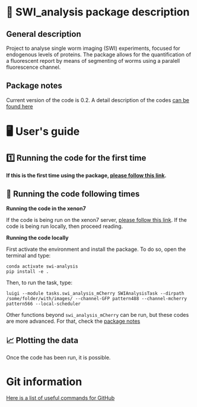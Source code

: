 # 🐛 SWI_analysis package description
## General description
Project to analyse single worm imaging (SWI) experiments, focused for endogenous levels of proteins. The package allows for the quantification of a fluorescent report by means of segmenting of worms using a paralell fluorescence channel.

## Package notes
Current version of the code is 0.2. A detail description of the codes [can be found here](docs/package_notes.md)

# 🖥️ User's guide
## 1️⃣ Running the code for the first time
**If this is the first time using the package, [please follow this link](docs/first_time.md).**

## 📆 Running the code following times
**Running the code in the xenon7**

If the code is being run on the xenon7 server, [please follow this link](docs/xenon7.md).
If the code is being run locally, then proceed reading.

**Running the code locally**

First activate the environment and install the package. To do so, open the terminal and type:
```
conda activate swi-analysis
pip install -e .
```

Then, to run the task, type:
```
luigi --module tasks.swi_analysis_mCherry SWIAnalysisTask --dirpath /some/folder/with/images/ --channel-GFP pattern488 --channel-mcherry pattern566 --local-scheduler
```

Other functions beyond <code>swi_analysis_mCherry</code> can be run, but these codes are more advanced. For that, check the [package notes](docs/package_notes.md)

## 📈 Plotting the data
Once the code has been run, it is possible.


# Git information
[Here is a list of useful commands for GitHub](docs/github_usage.md)
